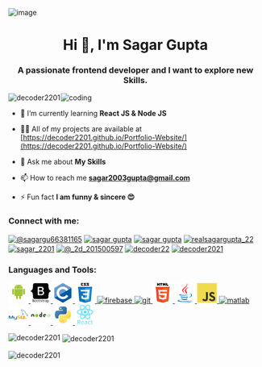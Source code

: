 ![image](https://user-images.githubusercontent.com/93602233/209581492-fc76922b-5f9a-4be4-9862-4eecaf7b55d5.png)

<h1 align="center">Hi 👋, I'm Sagar Gupta</h1>
<h3 align="center">A passionate frontend developer and I want to explore new Skills.</h3>

<img align="right" alt="coding" width="400" src="https://i.pinimg.com/originals/e8/f4/53/e8f453469a3ec97ecd354df465d73913.gif">

<p align="left"> <img src="https://komarev.com/ghpvc/?username=decoder2201&label=Profile%20views&color=0e75b6&style=flat" alt="decoder2201" /> </p>

- 🌱 I’m currently learning **React JS & Node JS**

- 👨‍💻 All of my projects are available at [https://decoder2201.github.io/Portfolio-Website/](https://decoder2201.github.io/Portfolio-Website/)

- 💬 Ask me about **My Skills**

- 📫 How to reach me **sagar2003gupta@gmail.com**

- ⚡ Fun fact **I am funny & sincere 😍**

<h3 align="left">Connect with me:</h3>
<p align="left">
<a href="https://twitter.com/@sagargu66381165" target="blank"><img align="center" src="https://raw.githubusercontent.com/rahuldkjain/github-profile-readme-generator/master/src/images/icons/Social/twitter.svg" alt="@sagargu66381165" height="30" width="40" /></a>
<a href="https://linkedin.com/in/sagar gupta" target="blank"><img align="center" src="https://raw.githubusercontent.com/rahuldkjain/github-profile-readme-generator/master/src/images/icons/Social/linked-in-alt.svg" alt="sagar gupta" height="30" width="40" /></a>
<a href="https://fb.com/sagar gupta" target="blank"><img align="center" src="https://raw.githubusercontent.com/rahuldkjain/github-profile-readme-generator/master/src/images/icons/Social/facebook.svg" alt="sagar gupta" height="30" width="40" /></a>
<a href="https://instagram.com/realsagargupta_22" target="blank"><img align="center" src="https://raw.githubusercontent.com/rahuldkjain/github-profile-readme-generator/master/src/images/icons/Social/instagram.svg" alt="realsagargupta_22" height="30" width="40" /></a>
<a href="https://www.codechef.com/users/sagar_2201" target="blank"><img align="center" src="https://cdn.jsdelivr.net/npm/simple-icons@3.1.0/icons/codechef.svg" alt="sagar_2201" height="30" width="40" /></a>
<a href="https://www.hackerrank.com/@_2d_201500597" target="blank"><img align="center" src="https://raw.githubusercontent.com/rahuldkjain/github-profile-readme-generator/master/src/images/icons/Social/hackerrank.svg" alt="@_2d_201500597" height="30" width="40" /></a>
<a href="https://codeforces.com/profile/decoder22" target="blank"><img align="center" src="https://raw.githubusercontent.com/rahuldkjain/github-profile-readme-generator/master/src/images/icons/Social/codeforces.svg" alt="decoder22" height="30" width="40" /></a>
<a href="https://www.leetcode.com/decoder2021" target="blank"><img align="center" src="https://raw.githubusercontent.com/rahuldkjain/github-profile-readme-generator/master/src/images/icons/Social/leet-code.svg" alt="decoder2021" height="30" width="40" /></a>
</p>

<h3 align="left">Languages and Tools:</h3>
<p align="left"> <a href="https://developer.android.com" target="_blank" rel="noreferrer"> <img src="https://raw.githubusercontent.com/devicons/devicon/master/icons/android/android-original-wordmark.svg" alt="android" width="40" height="40"/> </a> <a href="https://getbootstrap.com" target="_blank" rel="noreferrer"> <img src="https://raw.githubusercontent.com/devicons/devicon/master/icons/bootstrap/bootstrap-plain-wordmark.svg" alt="bootstrap" width="40" height="40"/> </a> <a href="https://www.cprogramming.com/" target="_blank" rel="noreferrer"> <img src="https://raw.githubusercontent.com/devicons/devicon/master/icons/c/c-original.svg" alt="c" width="40" height="40"/> </a> <a href="https://www.w3schools.com/css/" target="_blank" rel="noreferrer"> <img src="https://raw.githubusercontent.com/devicons/devicon/master/icons/css3/css3-original-wordmark.svg" alt="css3" width="40" height="40"/> </a> <a href="https://firebase.google.com/" target="_blank" rel="noreferrer"> <img src="https://www.vectorlogo.zone/logos/firebase/firebase-icon.svg" alt="firebase" width="40" height="40"/> </a> <a href="https://git-scm.com/" target="_blank" rel="noreferrer"> <img src="https://www.vectorlogo.zone/logos/git-scm/git-scm-icon.svg" alt="git" width="40" height="40"/> </a> <a href="https://www.w3.org/html/" target="_blank" rel="noreferrer"> <img src="https://raw.githubusercontent.com/devicons/devicon/master/icons/html5/html5-original-wordmark.svg" alt="html5" width="40" height="40"/> </a> <a href="https://www.java.com" target="_blank" rel="noreferrer"> <img src="https://raw.githubusercontent.com/devicons/devicon/master/icons/java/java-original.svg" alt="java" width="40" height="40"/> </a> <a href="https://developer.mozilla.org/en-US/docs/Web/JavaScript" target="_blank" rel="noreferrer"> <img src="https://raw.githubusercontent.com/devicons/devicon/master/icons/javascript/javascript-original.svg" alt="javascript" width="40" height="40"/> </a> <a href="https://www.mathworks.com/" target="_blank" rel="noreferrer"> <img src="https://upload.wikimedia.org/wikipedia/commons/2/21/Matlab_Logo.png" alt="matlab" width="40" height="40"/> </a> <a href="https://www.mysql.com/" target="_blank" rel="noreferrer"> <img src="https://raw.githubusercontent.com/devicons/devicon/master/icons/mysql/mysql-original-wordmark.svg" alt="mysql" width="40" height="40"/> </a> <a href="https://nodejs.org" target="_blank" rel="noreferrer"> <img src="https://raw.githubusercontent.com/devicons/devicon/master/icons/nodejs/nodejs-original-wordmark.svg" alt="nodejs" width="40" height="40"/> </a> <a href="https://www.python.org" target="_blank" rel="noreferrer"> <img src="https://raw.githubusercontent.com/devicons/devicon/master/icons/python/python-original.svg" alt="python" width="40" height="40"/> </a> <a href="https://reactjs.org/" target="_blank" rel="noreferrer"> <img src="https://raw.githubusercontent.com/devicons/devicon/master/icons/react/react-original-wordmark.svg" alt="react" width="40" height="40"/> </a> </p>

<p><img align="left" src="https://github-readme-stats.vercel.app/api/top-langs?username=decoder2201&show_icons=true&locale=en&layout=compact" alt="decoder2201" /></p>

<p>&nbsp;<img align="center" src="https://github-readme-stats.vercel.app/api?username=decoder2201&show_icons=true&locale=en" alt="decoder2201" /></p>

<p><img align="center" src="https://github-readme-streak-stats.herokuapp.com/?user=decoder2201&" alt="decoder2201" /></p>



<!---
decoder2201/decoder2201 is a ✨ special ✨ repository because its `README.md` (this file) appears on your GitHub profile.
You can click the Preview link to take a look at your changes.
--->
